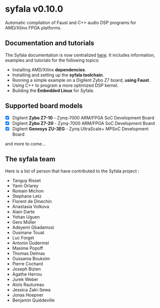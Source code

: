 # syfala v0.10.0

Automatic compilation of Faust and C++ audio DSP programs for AMD/Xilinx FPGA platforms.

## Documentation and tutorials

The Syfala documentation is now centralized [here](https://inria-emeraude.github.io/syfala/). It includes information, examples and tutorials for the following topics: 

- Installing AMD/Xilinx **dependencies**.
- Installing and setting up the **syfala toolchain**.
- Running a simple example on a Digilent Zybo Z7 board, **using Faust**.
- Using C++ to program a more optimized DSP kernel.
- Building the **Embedded Linux** for Syfala.

## Supported board models

- [x] Digilent **Zybo Z7-10** - Zynq-7000 ARM/FPGA SoC Development Board
- [x] Digilent **Zybo Z7-20** - Zynq-7000 ARM/FPGA SoC Development Board
- [x] Digilent **Genesys ZU-3EG** - Zynq UltraScale+ MPSoC Development Board

and more to come...

## The syfala team

Here is a list of person that have contributed to the Syfala project :

- Tanguy Risset
- Yann Orlarey 
- Romain Michon
- Stephane Letz
- Florent de Dinechin
- Anastasia Volkova
- Alain Darte
- Yohan Uguen
- Gero Müller
- Adeyemi Gbadamosi
- Ousmane Touat
- Luc Forget
- Antonin Dudermel
- Maxime Popoff
- Thomas Delmas
- Oussama Bouksim
- Pierre Cochard
- Joseph Bizien
- Agathe Herrou
- Jurek Weber
- Aloïs Rautureau
- Jessica Zaki-Sewa
- Jonas Hoepner
- Benjamin Quiédeville
